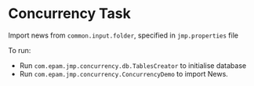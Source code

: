 # Concurrency Task

Import news from `common.input.folder`, specified in `jmp.properties` file

To run:
* Run `com.epam.jmp.concurrency.db.TablesCreator` to initialise database
* Run `com.epam.jmp.concurrency.ConcurrencyDemo` to import News.
